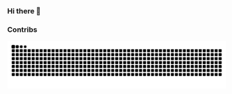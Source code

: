 ### Hi there 👋

### Contribs

![Contrib from Me](https://github.com/endersonmenezes/endersonmenezes/blob/output/github-snake.svg)
